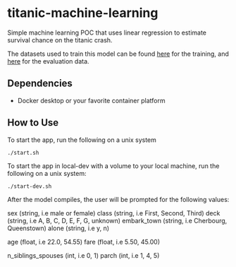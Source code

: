 # titanic-machine-learning
Simple machine learning POC that uses linear regression to estimate survival chance on the titanic crash.

The datasets used to train this model can be found [here](https://storage.googleapis.com/tf-datasets/titanic/train.csv) for the training, and [here](https://storage.googleapis.com/tf-datasets/titanic/eval.csv) for the evaluation data.

## Dependencies

- Docker desktop or your favorite container platform

## How to Use

To start the app, run the following on a unix system

```
./start.sh
```

To start the app in local-dev with a volume to your local machine, run the following on a unix system:

```
./start-dev.sh
```


After the model compiles, the user will be prompted for the following values:

sex (string, i.e male or female)
class (string, i.e First, Second, Third)
deck (string, i.e A, B, C, D, E, F, G, unknown)
embark_town (string, i.e Cherbourg, Queenstown)
alone (string, i.e y, n)

age (float, i.e 22.0, 54.55)
fare (float, i.e 5.50, 45.00)


n_siblings_spouses (int, i.e 0, 1)
parch (int, i.e 1, 4, 5)
